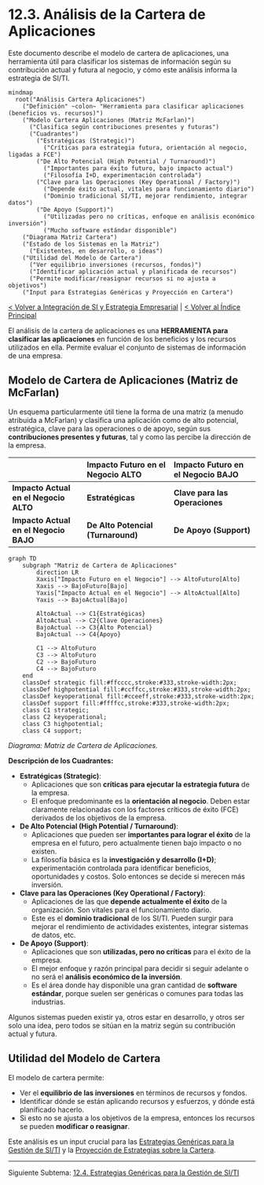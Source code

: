 # 12.3. Análisis de la Cartera de Aplicaciones

Este documento describe el modelo de cartera de aplicaciones, una herramienta útil para clasificar los sistemas de información según su contribución actual y futura al negocio, y cómo este análisis informa la estrategia de SI/TI.

```mermaid
mindmap
  root("Análisis Cartera Aplicaciones")
    ("Definición" ~colon~ "Herramienta para clasificar aplicaciones (beneficios vs. recursos)")
    ("Modelo Cartera Aplicaciones (Matriz McFarlan)")
      ("Clasifica según contribuciones presentes y futuras")
      ("Cuadrantes")
        ("Estratégicas (Strategic)")
          ("Críticas para estrategia futura, orientación al negocio, ligadas a FCE")
        ("De Alto Potencial (High Potential / Turnaround)")
          ("Importantes para éxito futuro, bajo impacto actual")
          ("Filosofía I+D, experimentación controlada")
        ("Clave para las Operaciones (Key Operational / Factory)")
          ("Depende éxito actual, vitales para funcionamiento diario")
          ("Dominio tradicional SI/TI, mejorar rendimiento, integrar datos")
        ("De Apoyo (Support)")
          ("Utilizadas pero no críticas, enfoque en análisis económico inversión")
          ("Mucho software estándar disponible")
    ("Diagrama Matriz Cartera")
    ("Estado de los Sistemas en la Matriz")
      ("Existentes, en desarrollo, o ideas")
    ("Utilidad del Modelo de Cartera")
      ("Ver equilibrio inversiones (recursos, fondos)")
      ("Identificar aplicación actual y planificada de recursos")
      ("Permite modificar/reasignar recursos si no ajusta a objetivos")
    ("Input para Estrategias Genéricas y Proyección en Cartera")
```

[< Volver a Integración de SI y Estrategia Empresarial](./12_Integracion_SI_Estrategia_Empresarial.md) | [< Volver al Índice Principal](./00_Indice_SI_TI.md)

El análisis de la cartera de aplicaciones es una **HERRAMIENTA para clasificar las aplicaciones** en función de los beneficios y los recursos utilizados en ella. Permite evaluar el conjunto de sistemas de información de una empresa.

## Modelo de Cartera de Aplicaciones (Matriz de McFarlan)

Un esquema particularmente útil tiene la forma de una matriz (a menudo atribuida a McFarlan) y clasifica una aplicación como de alto potencial, estratégica, clave para las operaciones o de apoyo, según sus **contribuciones presentes y futuras**, tal y como las percibe la dirección de la empresa.

|                                     | **Impacto Futuro en el Negocio ALTO** | **Impacto Futuro en el Negocio BAJO** | 
| :---------------------------------- | :------------------------------------ | :------------------------------------ |
| **Impacto Actual en el Negocio ALTO** | **Estratégicas**                      | **Clave para las Operaciones**        |
| **Impacto Actual en el Negocio BAJO** | **De Alto Potencial (Turnaround)**    | **De Apoyo (Support)**                |

```mermaid
graph TD
    subgraph "Matriz de Cartera de Aplicaciones"
        direction LR
        Xaxis["Impacto Futuro en el Negocio"] --> AltoFuturo[Alto]
        Xaxis --> BajoFuturo[Bajo]
        Yaxis["Impacto Actual en el Negocio"] --> AltoActual[Alto]
        Yaxis --> BajoActual[Bajo]

        AltoActual --> C1{Estratégicas}
        AltoActual --> C2{Clave Operaciones}
        BajoActual --> C3{Alto Potencial}
        BajoActual --> C4{Apoyo}

        C1 --> AltoFuturo
        C3 --> AltoFuturo
        C2 --> BajoFuturo
        C4 --> BajoFuturo
    end
    classDef strategic fill:#ffcccc,stroke:#333,stroke-width:2px;
    classDef highpotential fill:#ccffcc,stroke:#333,stroke-width:2px;
    classDef keyoperational fill:#cceeff,stroke:#333,stroke-width:2px;
    classDef support fill:#ffffcc,stroke:#333,stroke-width:2px;
    class C1 strategic;
    class C2 keyoperational;
    class C3 highpotential;
    class C4 support;
```
*Diagrama: Matriz de Cartera de Aplicaciones.*

**Descripción de los Cuadrantes:**

*   **Estratégicas (Strategic)**:
    *   Aplicaciones que son **críticas para ejecutar la estrategia futura** de la empresa.
    *   El enfoque predominante es la **orientación al negocio**. Deben estar claramente relacionadas con los factores críticos de éxito (FCE) derivados de los objetivos de la empresa.
*   **De Alto Potencial (High Potential / Turnaround)**:
    *   Aplicaciones que pueden ser **importantes para lograr el éxito** de la empresa en el futuro, pero actualmente tienen bajo impacto o no existen.
    *   La filosofía básica es la **investigación y desarrollo (I+D)**; experimentación controlada para identificar beneficios, oportunidades y costos. Solo entonces se decide si merecen más inversión.
*   **Clave para las Operaciones (Key Operational / Factory)**:
    *   Aplicaciones de las que **depende actualmente el éxito** de la organización. Son vitales para el funcionamiento diario.
    *   Este es el **dominio tradicional** de los SI/TI. Pueden surgir para mejorar el rendimiento de actividades existentes, integrar sistemas de datos, etc.
*   **De Apoyo (Support)**:
    *   Aplicaciones que son **utilizadas, pero no críticas** para el éxito de la empresa.
    *   El mejor enfoque y razón principal para decidir si seguir adelante o no será el **análisis económico de la inversión**.
    *   Es el área donde hay disponible una gran cantidad de **software estándar**, porque suelen ser genéricas o comunes para todas las industrias.

Algunos sistemas pueden existir ya, otros estar en desarrollo, y otros ser solo una idea, pero todos se sitúan en la matriz según su contribución actual y futura.

## Utilidad del Modelo de Cartera

El modelo de cartera permite:

*   Ver el **equilibrio de las inversiones** en términos de recursos y fondos.
*   Identificar dónde se están aplicando recursos y esfuerzos, y dónde está planificado hacerlo.
*   Si esto no se ajusta a los objetivos de la empresa, entonces los recursos se pueden **modificar o reasignar**.

Este análisis es un input crucial para las [Estrategias Genéricas para la Gestión de SI/TI](./12d_Estrategias_Genericas_Gestion_SI_TI.md) y la [Proyección de Estrategias sobre la Cartera](./12e_Proyeccion_Estrategias_Cartera.md).

---

Siguiente Subtema: [12.4. Estrategias Genéricas para la Gestión de SI/TI](./12d_Estrategias_Genericas_Gestion_SI_TI.md) 